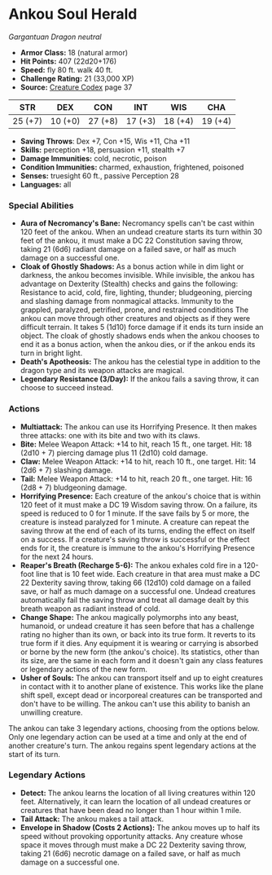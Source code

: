 # Ankou Soul Herald

*Gargantuan* *Dragon* *neutral*

- **Armor Class:** 18 (natural armor)
- **Hit Points:** 407 (22d20+176)
- **Speed:** fly 80 ft. walk 40 ft.
- **Challenge Rating:** 21 (33,000 XP)
- **Source:** [Creature Codex](https://koboldpress.com/kpstore/product/creature-codex-for-5th-edition-dnd) page 37

| STR | DEX | CON | INT | WIS | CHA |
| --- | --- | --- | --- | --- | --- |
| 25 (+7) | 10 (+0) | 27 (+8) | 17 (+3) | 18 (+4) | 19 (+4) |

- **Saving Throws**: Dex +7, Con +15, Wis +11, Cha +11
- **Skills:** perception +18, persuasion +11, stealth +7
- **Damage Immunities:** cold, necrotic, poison
- **Condition Immunities:** charmed, exhaustion, frightened, poisoned
- **Senses:** truesight 60 ft., passive Perception 28
- **Languages:** all

### Special Abilities

- **Aura of Necromancy's Bane:** Necromancy spells can't be cast within 120 feet of the ankou. When an undead creature starts its turn within 30 feet of the ankou, it must make a DC 22 Constitution saving throw, taking 21 (6d6) radiant damage on a failed save, or half as much damage on a successful one.
- **Cloak of Ghostly Shadows:** As a bonus action while in dim light or darkness, the ankou becomes invisible. While invisible, the ankou has advantage on Dexterity (Stealth) checks and gains the following:
Resistance to acid, cold, fire, lighting, thunder; bludgeoning, piercing and slashing damage from nonmagical attacks.
Immunity to the grappled, paralyzed, petrified, prone, and restrained conditions
The ankou can move through other creatures and objects as if they were difficult terrain. It takes 5 (1d10) force damage if it ends its turn inside an object.
The cloak of ghostly shadows ends when the ankou chooses to end it as a bonus action, when the ankou dies, or if the ankou ends its turn in bright light.
- **Death's Apotheosis:** The ankou has the celestial type in addition to the dragon type and its weapon attacks are magical.
- **Legendary Resistance (3/Day):** If the ankou fails a saving throw, it can choose to succeed instead.

### Actions

- **Multiattack:** The ankou can use its Horrifying Presence. It then makes three attacks: one with its bite and two with its claws.
- **Bite:** Melee Weapon Attack: +14 to hit, reach 15 ft., one target. Hit: 18 (2d10 + 7) piercing damage plus 11 (2d10) cold damage.
- **Claw:** Melee Weapon Attack: +14 to hit, reach 10 ft., one target. Hit: 14 (2d6 + 7) slashing damage.
- **Tail:** Melee Weapon Attack: +14 to hit, reach 20 ft., one target. Hit: 16 (2d8 + 7) bludgeoning damage.
- **Horrifying Presence:** Each creature of the ankou's choice that is within 120 feet of it must make a DC 19 Wisdom saving throw. On a failure, its speed is reduced to 0 for 1 minute. If the save fails by 5 or more, the creature is instead paralyzed for 1 minute. A creature can repeat the saving throw at the end of each of its turns, ending the effect on itself on a success. If a creature's saving throw is successful or the effect ends for it, the creature is immune to the ankou's Horrifying Presence for the next 24 hours.
- **Reaper's Breath (Recharge 5-6):** The ankou exhales cold fire in a 120-foot line that is 10 feet wide. Each creature in that area must make a DC 22 Dexterity saving throw, taking 66 (12d10) cold damage on a failed save, or half as much damage on a successful one. Undead creatures automatically fail the saving throw and treat all damage dealt by this breath weapon as radiant instead of cold.
- **Change Shape:** The ankou magically polymorphs into any beast, humanoid, or undead creature it has seen before that has a challenge rating no higher than its own, or back into its true form. It reverts to its true form if it dies. Any equipment it is wearing or carrying is absorbed or borne by the new form (the ankou's choice). Its statistics, other than its size, are the same in each form and it doesn't gain any class features or legendary actions of the new form.
- **Usher of Souls:** The ankou can transport itself and up to eight creatures in contact with it to another plane of existence. This works like the plane shift spell, except dead or incorporeal creatures can be transported and don't have to be willing. The ankou can't use this ability to banish an unwilling creature.

The ankou can take 3 legendary actions, choosing from the options below. Only one legendary action can be used at a time and only at the end of another creature's turn. The ankou regains spent legendary actions at the start of its turn.

### Legendary Actions

- **Detect:** The ankou learns the location of all living creatures within 120 feet. Alternatively, it can learn the location of all undead creatures or creatures that have been dead no longer than 1 hour within 1 mile.
- **Tail Attack:** The ankou makes a tail attack.
- **Envelope in Shadow (Costs 2 Actions):** The ankou moves up to half its speed without provoking opportunity attacks. Any creature whose space it moves through must make a DC 22 Dexterity saving throw, taking 21 (6d6) necrotic damage on a failed save, or half as much damage on a successful one.
